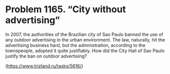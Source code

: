 # Problem 1165. “City without advertising”

In 2007, the authorities of the Brazilian city of Sao Paulo banned the use of any outdoor advertising in the urban environment. The law, naturally, hit the advertising business hard, but the administration, according to the townspeople, adopted it quite justifiably. How did the City Hall of Sao Paulo justify the ban on outdoor advertising?

(https://www.trizland.ru/tasks/5616/)